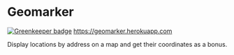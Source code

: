 Geomarker
================

[![Greenkeeper badge](https://badges.greenkeeper.io/vdsabev/geomarker.svg)](https://greenkeeper.io/)
https://geomarker.herokuapp.com

Display locations by address on a map and get their coordinates as a bonus.
